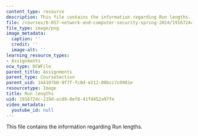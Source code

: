 ```yaml
---
content_type: resource
description: This file contains the information regarding Run lengths.
file: /courses/6-857-network-and-computer-security-spring-2014/1916724c219dacd90ef841fd452a97fe_run_lengths.png
file_type: image/png
image_metadata:
  caption: ''
  credit: ''
  image-alt: ''
learning_resource_types:
- Assignments
ocw_type: OCWFile
parent_title: Assignments
parent_type: CourseSection
parent_uid: 144107b0-9f7f-fc0d-e212-00bcc7c0981e
resourcetype: Image
title: Run lengths
uid: 1916724c-219d-acd9-0ef8-41fd452a97fe
video_metadata:
  youtube_id: null
---
```

This file contains the information regarding Run lengths.

